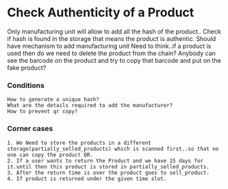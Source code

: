 # Check Authenticity of a Product
Only manufacturing unit will allow to add all the hash of the product..
 Check if hash is found in the storage that means the product is authentic.
 Should have mechanism to add manufacturing unit
 Need to think..if a product is used then do we need to delete the product from the chain?
 Anybody can see the barcode on the product and try to copy that barcode and put on the fake product?

### Conditions
```
How to generate a unique hash?
What are the details required to add the manufacturer?
How to prevent qr copy?
```

### Corner cases

```
1. We Need to store the products in a different storage(partially_selled_products) which is scanned first..so that no one can copy the product QR.
2. If a user wants to return the Product and we have 15 days for it.until then this product is stored in partially_selled_products.
3. After the return time is over the product goes to sell_product.
4. If product is returned under the given time slot.
```

